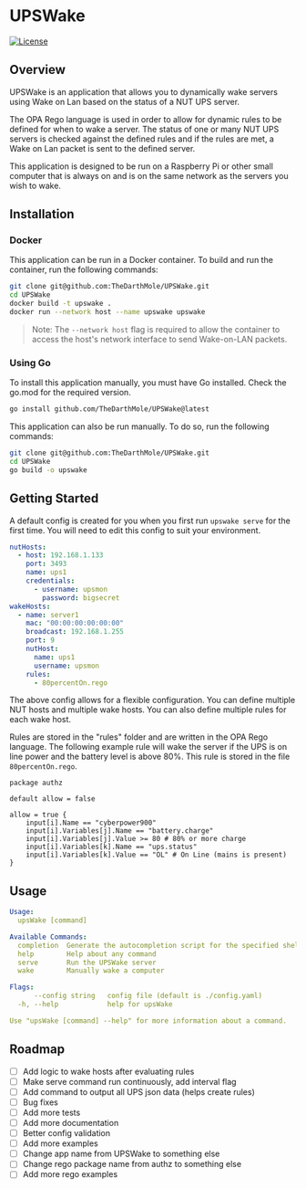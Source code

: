 # UPSWake

[![License](https://img.shields.io/badge/License-MIT-blue.svg)](LICENSE)

## Overview

UPSWake is an application that allows you to dynamically wake servers using Wake on Lan based on the status of a NUT UPS server.

The OPA Rego language is used in order to allow for dynamic rules to be defined for when to wake a server. The status of one or many NUT UPS servers is checked against the defined rules and if the rules are met, a Wake on Lan packet is sent to the defined server.

This application is designed to be run on a Raspberry Pi or other small computer that is always on and is on the same network as the servers you wish to wake.

## Installation

### Docker

This application can be run in a Docker container. To build and run the container, run the following commands:

```bash
git clone git@github.com:TheDarthMole/UPSWake.git
cd UPSWake
docker build -t upswake .
docker run --network host --name upswake upswake
```
> Note: The `--network host` flag is required to allow the container to access the host's network interface to send Wake-on-LAN packets.

### Using Go

To install this application manually, you must have Go installed. Check the go.mod for the required version.

```bash
go install github.com/TheDarthMole/UPSWake@latest
```

This application can also be run manually. To do so, run the following commands:

```bash
git clone git@github.com:TheDarthMole/UPSWake.git
cd UPSWake
go build -o upswake
```

## Getting Started

A default config is created for you when you first run `upswake serve` for the first time. You will need to edit this config to suit your environment.

```yaml
nutHosts:
  - host: 192.168.1.133
    port: 3493
    name: ups1
    credentials:
      - username: upsmon
        password: bigsecret
wakeHosts:
  - name: server1
    mac: "00:00:00:00:00:00"
    broadcast: 192.168.1.255
    port: 9
    nutHost:
      name: ups1
      username: upsmon
    rules:
      - 80percentOn.rego
```

The above config allows for a flexible configuration. You can define multiple NUT hosts and multiple wake hosts. You can also define multiple rules for each wake host.

Rules are stored in the "rules" folder and are written in the OPA Rego language. The following example rule will wake the server if the UPS is on line power and the battery level is above 80%. This rule is stored in the file `80percentOn.rego`.

```rego
package authz

default allow = false

allow = true {
	input[i].Name == "cyberpower900"
	input[i].Variables[j].Name == "battery.charge"
	input[i].Variables[j].Value >= 80 # 80% or more charge
	input[i].Variables[k].Name == "ups.status"
	input[i].Variables[k].Value == "OL" # On Line (mains is present)
}
```

## Usage

```yaml
Usage:
  upsWake [command]

Available Commands:
  completion  Generate the autocompletion script for the specified shell
  help        Help about any command
  serve       Run the UPSWake server
  wake        Manually wake a computer

Flags:
      --config string   config file (default is ./config.yaml)
  -h, --help            help for upsWake

Use "upsWake [command] --help" for more information about a command.
```

## Roadmap

- [ ] Add logic to wake hosts after evaluating rules
- [ ] Make serve command run continuously, add interval flag
- [ ] Add command to output all UPS json data (helps create rules)
- [ ] Bug fixes
- [ ] Add more tests
- [ ] Add more documentation
- [ ] Better config validation
- [ ] Add more examples
- [ ] Change app name from UPSWake to something else
- [ ] Change rego package name from authz to something else
- [ ] Add more rego examples